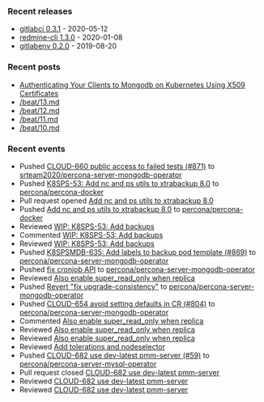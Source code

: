 ### Recent releases

* [gitlabci 0.3.1](https://github.com/egegunes/gitlabci/releases/tag/0.3.1) - 2020-05-12
* [redmine-cli 1.3.0](https://github.com/egegunes/redmine-cli/releases/tag/1.3.0) - 2020-01-08
* [gitlabenv 0.2.0](https://github.com/egegunes/gitlabenv/releases/tag/0.2.0) - 2019-08-20

### Recent posts

* [Authenticating Your Clients to Mongodb on Kubernetes Using X509 Certificates](https://ege.dev/posts/authenticating-your-clients-to-mongodb-on-kubernetes-using-x509-certificates/)
* [/beat/13.md](https://ege.dev/beat/13/)
* [/beat/12.md](https://ege.dev/beat/12/)
* [/beat/11.md](https://ege.dev/beat/11/)
* [/beat/10.md](https://ege.dev/beat/10/)

### Recent events

* Pushed [CLOUD-660 public access to failed tests (#871)](https://github.com/srteam2020/percona-server-mongodb-operator/commit/1d3554b2519c78ed6198fcdc869eec593bb9324c) to [srteam2020/percona-server-mongodb-operator](https://github.com/srteam2020/percona-server-mongodb-operator)
* Pushed [K8SPS-53: Add nc and ps utils to xtrabackup 8.0](https://github.com/percona/percona-docker/commit/c8058728882068d478beba876cddfe2454811739) to [percona/percona-docker](https://github.com/percona/percona-docker)
* Pull request opened [Add nc and ps utils to xtrabackup 8.0](https://github.com/percona/percona-docker/pull/569)
* Pushed [Add nc and ps utils to xtrabackup 8.0](https://github.com/percona/percona-docker/commit/57ad1a8c99d706da5328a7c38a588e925e20a7d5) to [percona/percona-docker](https://github.com/percona/percona-docker)
* Reviewed [WIP: K8SPS-53: Add backups](https://github.com/percona/percona-server-mysql-operator/pull/56)
* Commented [WIP: K8SPS-53: Add backups](https://github.com/percona/percona-server-mysql-operator/pull/56)
* Reviewed [WIP: K8SPS-53: Add backups](https://github.com/percona/percona-server-mysql-operator/pull/56)
* Pushed [K8SPSMDB-635: Add labels to backup pod template (#869)](https://github.com/percona/percona-server-mongodb-operator/commit/2b4c505fe7d73fd7eb22f7972f0108f1015e7a79) to [percona/percona-server-mongodb-operator](https://github.com/percona/percona-server-mongodb-operator)
* Pushed [fix cronjob API](https://github.com/percona/percona-server-mongodb-operator/commit/6d20dfe36af28fa9cda972bdd3400a83a3db0b81) to [percona/percona-server-mongodb-operator](https://github.com/percona/percona-server-mongodb-operator)
* Reviewed [Also enable super_read_only when replica](https://github.com/percona/percona-xtradb-cluster-operator/pull/1094)
* Pushed [Revert "fix upgrade-consistency"](https://github.com/percona/percona-server-mongodb-operator/commit/d74b1b7be812407c22994653fd1d6c8a6442bbe2) to [percona/percona-server-mongodb-operator](https://github.com/percona/percona-server-mongodb-operator)
* Pushed [CLOUD-654 avoid setting defaults in CR (#804)](https://github.com/percona/percona-server-mongodb-operator/commit/dd182eb1f5af06c4b9249ae8c1e8a2351642c01c) to [percona/percona-server-mongodb-operator](https://github.com/percona/percona-server-mongodb-operator)
* Commented [Also enable super_read_only when replica](https://github.com/percona/percona-xtradb-cluster-operator/pull/1094)
* Reviewed [Also enable super_read_only when replica](https://github.com/percona/percona-xtradb-cluster-operator/pull/1094)
* Reviewed [Also enable super_read_only when replica](https://github.com/percona/percona-xtradb-cluster-operator/pull/1094)
* Reviewed [Add tolerations and nodeselector](https://github.com/percona/percona-server-mysql-operator/pull/58)
* Pushed [CLOUD-682 use dev-latest pmm-server (#59)](https://github.com/percona/percona-server-mysql-operator/commit/e3cddd8438befaaa81c20e7d4faee30443314081) to [percona/percona-server-mysql-operator](https://github.com/percona/percona-server-mysql-operator)
* Pull request closed [CLOUD-682 use dev-latest pmm-server](https://github.com/percona/percona-server-mysql-operator/pull/59)
* Reviewed [CLOUD-682 use dev-latest pmm-server](https://github.com/percona/percona-server-mysql-operator/pull/59)
* Reviewed [CLOUD-682 use dev-latest pmm-server](https://github.com/percona/percona-xtradb-cluster-operator/pull/1105)
